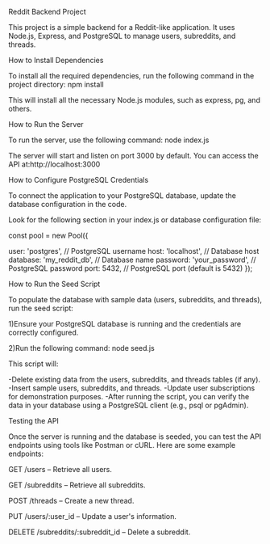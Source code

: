 Reddit Backend Project

This project is a simple backend for a Reddit-like application. It uses Node.js, Express, and PostgreSQL to manage users, subreddits, and threads.

How to Install Dependencies

To install all the required dependencies, run the following command in the project directory: npm install

This will install all the necessary Node.js modules, such as express, pg, and others.

How to Run the Server

To run the server, use the following command: node index.js

The server will start and listen on port 3000 by default. You can access the API at:http://localhost:3000

How to Configure PostgreSQL Credentials

To connect the application to your PostgreSQL database, update the database configuration in the code. 

Look for the following section in your index.js or database configuration file:

const pool = new Pool({

  user: 'postgres',       // PostgreSQL username
  host: 'localhost',      // Database host
  database: 'my_reddit_db', // Database name
  password: 'your_password', // PostgreSQL password
  port: 5432,             // PostgreSQL port (default is 5432)
});

How to Run the Seed Script

To populate the database with sample data (users, subreddits, and threads), run the seed script:

1)Ensure your PostgreSQL database is running and the credentials are correctly configured.

2)Run the following command: node seed.js

This script will:

-Delete existing data from the users, subreddits, and threads tables (if any).
-Insert sample users, subreddits, and threads.
-Update user subscriptions for demonstration purposes.
-After running the script, you can verify the data in your database using a PostgreSQL client (e.g., psql or pgAdmin).

Testing the API

Once the server is running and the database is seeded, you can test the API endpoints using tools like Postman or cURL. Here are some example endpoints:

GET /users – Retrieve all users.

GET /subreddits – Retrieve all subreddits.

POST /threads – Create a new thread.

PUT /users/:user_id – Update a user's information.

DELETE /subreddits/:subreddit_id – Delete a subreddit.
